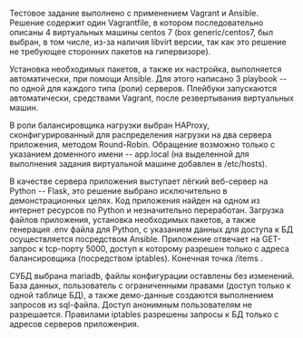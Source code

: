 Тестовое задание выполнено с применением Vagrant и Ansible. Решение содержит один Vagrantfile, в котором последовательно описаны 4 виртуальных машины centos 7 (box generic/centos7, был выбран, в том числе, из-за наличия libvirt версии, так как это решение не требующее сторонних пакетов на гипервизоре). 

Установка необходимых пакетов, а также их настройка, выполняется автоматически, при помощи Ansible. Для этого написано 3 playbook -- по одной для каждого типа (роли) серверов. Плейбуки запускаются автоматически, средствами Vagrant, после резвертывания виртуальных машин.

В роли балансировщика нагрузки выбран HAProxy, сконфигурированный для распределения нагрузки на два сервера приложения, методом Round-Robin. Обращение возможно только с указанием доменного имени -- app.local (на выделенной для выполнения задания виртуальной машине добавлен в /etc/hosts). 

В качестве сервера приложения выступает лёгкий веб-сервер на Python -- Flask, это решение выбрано исключительно в демонстрационных целях. Код приложения найден на одном из интернет ресурсов по Python и незначительно переработан. Загрузка файлов приложения, установка необходимых пакетов, а также генерация .env файла для Python, с указанием данных для доступа к БД осуществляется посредством Ansible. Приложение отвечает на GET-запрос к tcp-порту 5000, доступ к которому разрешен только с адреса балансировщика (посредством iptables). Конечная точка /items .

СУБД выбрана mariadb, файлы конфигурации оставлены без изменений. База данных, пользователь с ограниченными правами (доступ только к одной таблице БД), а также демо-данные создаются выполнением запросов из sql-файла. Доступ анонимным пользователям не разрешается. Правилами iptables разрешены запросы к БД только с адресов серверов приложенрия.